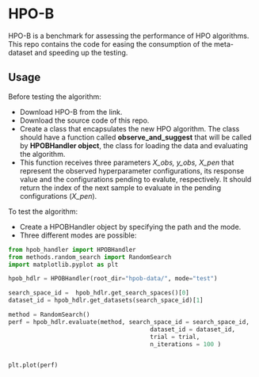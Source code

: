 # HPO-B
HPO-B is a benchmark for assessing the performance of HPO algorithms. This repo contains the code for easing the consumption of the meta-dataset and speeding up the testing. 

## Usage

Before testing the algorithm:

* Download HPO-B from the link.
* Download the source code of this repo.
* Create a class that encapsulates the new HPO algorithm. The class should have a function called **observe_and_suggest** that will be called by **HPOBHandler object**, the class for loading the data and evaluating the algorithm.
* This function receives three parameters *X_obs, y_obs, X_pen* that represent the observed hyperparameter configurations, its response value and the configurations pending to evalute, respectively. It should return the index of the next sample to evaluate in the pending configurations (*X_pen*).

To test the algorithm:

* Create a HPOBHandler object by specifying the path and the mode.
* Three different modes are possible:
 

```python
from hpob_handler import HPOBHandler
from methods.random_search import RandomSearch
import matplotlib.pyplot as plt

hpob_hdlr = HPOBHandler(root_dir="hpob-data/", mode="test")

search_space_id =  hpob_hdlr.get_search_spaces()[0]
dataset_id = hpob_hdlr.get_datasets(search_space_id)[1]

method = RandomSearch()
perf = hpob_hdlr.evaluate(method, search_space_id = search_space_id, 
                                        dataset_id = dataset_id,
                                        trial = trial,
                                        n_iterations = 100 )


plt.plot(perf)


